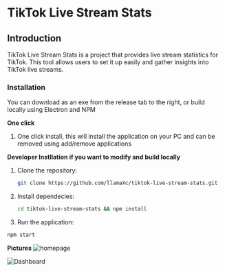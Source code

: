 # TikTok Live Stream Stats

## Introduction
TikTok Live Stream Stats is a project that provides live stream statistics for TikTok. This tool allows users to set it up easily and gather insights into TikTok live streams.

### Installation
You can download as an exe from the release tab to the right, or build locally using Electron and NPM

**One click**
1. One click install, this will install the application on your PC and can be removed using add/remove applications

**Developer Instllation if you want to modify and build locally**
1. Clone the repository:

   ```bash
   git clone https://github.com/llamaXc/tiktok-live-stream-stats.git
   ```
2. Install dependecies:
   ```bash
   cd tiktok-live-stream-stats && npm install
   ```

3. Run the application:
  ```bash
  npm start
 ```

**Pictures**
![homepage](https://github.com/llamaXc/tiktok-live-stream-stats/assets/11560596/a1253cd1-a72a-40fa-bea8-f5ee329884ef)

![Dashboard](https://github.com/user-attachments/assets/0f8ffd92-2bdf-4742-8c77-517af4eead89)

